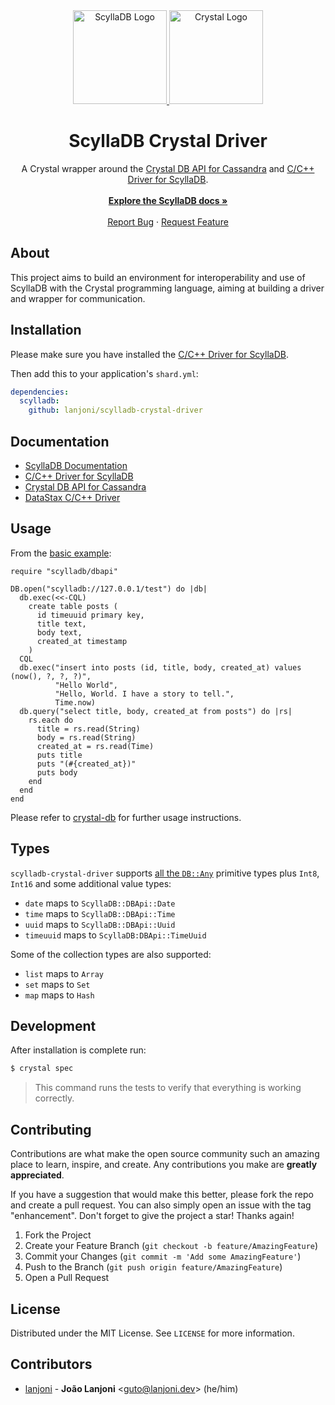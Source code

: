 <div align="center">
  <a href="https://github.com/lanjoni/scylladb-crystal-driver">
    <img src="https://www.scylladb.com/wp-content/uploads/scylla-opensource-1.png" alt="ScyllaDB Logo" width="150">
    <img src="https://cdn.freebiesupply.com/logos/large/2x/crystal-1-logo-png-transparent.png" alt="Crystal Logo" width="150">
  </a>
  
  <h1 align="center">ScyllaDB Crystal Driver</h1>

  <p align="center">
    A Crystal wrapper around the <a href="https://github.com/kaukas/crystal-cassandra">Crystal DB API for Cassandra</a> and <a href="https://github.com/scylladb/cpp-driver">C/C++ Driver for ScyllaDB</a>.
    <br />
    <br />
    <a href="https://docs.scylladb.com/stable/"><strong>Explore the ScyllaDB docs »</strong></a>
    <br />
    <br />
    <a href="https://github.com/lanjoni/scylladb-crystal-driver/issues">Report Bug</a>
    ·
    <a href="https://github.com/lanjoni/scylladb-crystal-driver/issues">Request Feature</a>
  </p>
</div>

## About

This project aims to build an environment for interoperability and use of ScyllaDB with the Crystal programming language, aiming at building a driver and wrapper for communication.

## Installation

Please make sure you have installed the [C/C++ Driver for ScyllaDB](https://github.com/scylladb/cpp-driver).

Then add this to your application's `shard.yml`:

```yml
dependencies:
  scylladb:
    github: lanjoni/scylladb-crystal-driver
```

## Documentation

- [ScyllaDB Documentation](https://docs.scylladb.com/stable/)
- [C/C++ Driver for ScyllaDB](https://github.com/scylladb/cpp-driver)
- [Crystal DB API for Cassandra](https://github.com/kaukas/crystal-cassandra)
- [DataStax C/C++ Driver](https://docs.datastax.com/en/developer/cpp-driver/2.10/)

## Usage

From the [basic example](https://github.com/lanjoni/scylladb-crystal-driver/blob/main/examples/basic.cr):

```cr
require "scylladb/dbapi"

DB.open("scylladb://127.0.0.1/test") do |db|
  db.exec(<<-CQL)
    create table posts (
      id timeuuid primary key,
      title text,
      body text,
      created_at timestamp
    )
  CQL
  db.exec("insert into posts (id, title, body, created_at) values (now(), ?, ?, ?)",
          "Hello World",
          "Hello, World. I have a story to tell.",
          Time.now)
  db.query("select title, body, created_at from posts") do |rs|
    rs.each do
      title = rs.read(String)
      body = rs.read(String)
      created_at = rs.read(Time)
      puts title
      puts "(#{created_at})"
      puts body
    end
  end
end
```
Please refer to [crystal-db](https://github.com/crystal-lang/crystal-db) for further usage instructions.

## Types

`scylladb-crystal-driver` supports [all the `DB::Any`](https://crystal-lang.github.io/crystal-db/api/0.5.0/DB/Any.html) primitive types plus `Int8`, `Int16` and some additional value types:
- `date` maps to `ScyllaDB::DBApi::Date`
- `time` maps to `ScyllaDB::DBApi::Time`
- `uuid` maps to `ScyllaDB::DBApi::Uuid`
- `timeuuid` maps to `ScyllaDB:DBApi::TimeUuid`

Some of the collection types are also supported:
- `list` maps to `Array`
- `set` maps to `Set`
- `map` maps to `Hash`

## Development

After installation is complete run:

```sh
$ crystal spec
```
> This command runs the tests to verify that everything is working correctly.

## Contributing

Contributions are what make the open source community such an amazing place to learn, inspire, and create. Any contributions you make are **greatly appreciated**.

If you have a suggestion that would make this better, please fork the repo and create a pull request. You can also simply open an issue with the tag "enhancement".
Don't forget to give the project a star! Thanks again!

1. Fork the Project
2. Create your Feature Branch (`git checkout -b feature/AmazingFeature`)
3. Commit your Changes (`git commit -m 'Add some AmazingFeature'`)
4. Push to the Branch (`git push origin feature/AmazingFeature`)
5. Open a Pull Request

## License

Distributed under the MIT License. See `LICENSE` for more information.

## Contributors

* [lanjoni](https://github.com/lanjoni) -
  **João Lanjoni** <<guto@lanjoni.dev>> (he/him)
